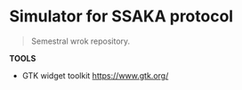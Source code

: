 # Simulator for SSAKA protocol
> Semestral wrok repository.

**TOOLS**
- GTK widget toolkit https://www.gtk.org/
